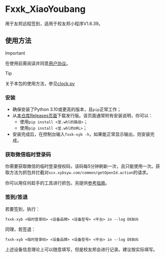 # Fxxk_XiaoYoubang

用于友邦远程签到，适用于校友邦小程序V1.6.39。

## 使用方法

> [!IMPORTANT]
>
> 在使用前需阅读并同意[用户协议](https://github.com/gaobobo/Fxxk_XiaoYoubang/wiki/用户协议)。

> [!TIP]
>
> 关于本包的使用方法，参见[clock.py](/src/fxxk_xiaoyoubang/apis/clock.py)

### 安装

- 确保安装了Python 3.10或更高的版本，且`pip`正常工作； 
- 从[本仓库Releases页面](https://github.com/gaobobo/Fxxk_XiaoYoubang/releases)下载发行版。该页面通常附有安装说明，你可以：
  - 使用`pip install <至.whl的路径>`；
  - 使用`pip install <至.whl的URL>`；
- 安装完成后，在控制台输入`fxxk-xyb -h`，如果能正常显示输出，则安装完成。

### 获取微信临时登录码

你需要获取微信的临时登录授权码，该码每5分钟刷新一次，且只能使用一次。获取方法为抓包并拦截对`xcx.xybsyw.com/common/getOpenId.action`的请求。

你可以用任何趁手的工具进行抓包，另提供[参考指南](https://github.com/gaobobo/Fxxk_XiaoYoubang/wiki/截获临时登录凭证)。

### 签到/签退

若要签到，执行：

```shell
fxxk-xyb <临时登录码> <设备品牌> <设备型号> <平台> in --log DEBUG
```

同理，若签退：

```shell
fxxk-xyb <临时登录码> <设备品牌> <设备型号> <平台> in --log DEBUG
```

上述设备信息理论上可以随意填写，但是校友邦会进行记录。建议按实际填写。
